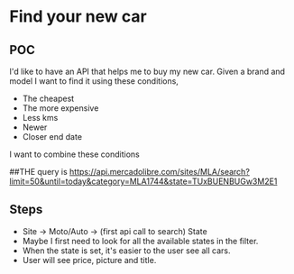 # Find your new car
## POC
I'd like to have an API that helps me to buy my new car.
Given a brand and model I want to find it using these conditions,
- The cheapest
- The more expensive
- Less kms
- Newer
- Closer end date

I want to combine these conditions

##THE query is
https://api.mercadolibre.com/sites/MLA/search?limit=50&until=today&category=MLA1744&state=TUxBUENBUGw3M2E1

## Steps
- Site -> Moto/Auto -> (first api call to search) State
- Maybe I first need to look for all the available states in the filter.
- When the state is set, it's easier to the user see all cars.
- User will see price, picture and title.



